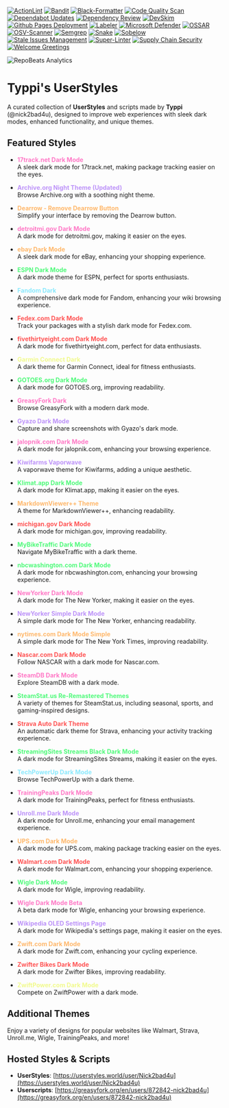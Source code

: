 [![ActionLint](https://github.com/Nick2bad4u/UserStyles/actions/workflows/ActionLint.yml/badge.svg)](https://github.com/Nick2bad4u/UserStyles/actions/workflows/ActionLint.yml)
[![Bandit](https://github.com/Nick2bad4u/UserStyles/actions/workflows/Bandit.yml/badge.svg)](https://github.com/Nick2bad4u/UserStyles/actions/workflows/Bandit.yml)
[![Black-Formatter](https://github.com/Nick2bad4u/UserStyles/actions/workflows/black-formatter.yml/badge.svg)](https://github.com/Nick2bad4u/UserStyles/actions/workflows/black-formatter.yml)
[![Code Quality Scan](https://github.com/Nick2bad4u/UserStyles/actions/workflows/github-code-scanning/codeql/badge.svg)](https://github.com/Nick2bad4u/UserStyles/actions/workflows/github-code-scanning/codeql)
[![Dependabot Updates](https://github.com/Nick2bad4u/UserStyles/actions/workflows/dependabot/dependabot-updates/badge.svg)](https://github.com/Nick2bad4u/UserStyles/actions/workflows/dependabot/dependabot-updates)
[![Dependency Review](https://github.com/Nick2bad4u/UserStyles/actions/workflows/dependency-review.yml/badge.svg)](https://github.com/Nick2bad4u/UserStyles/actions/workflows/dependency-review.yml)
[![DevSkim](https://github.com/Nick2bad4u/UserStyles/actions/workflows/devskim.yml/badge.svg)](https://github.com/Nick2bad4u/UserStyles/actions/workflows/devskim.yml)
[![Github Pages Deployment](https://github.com/Nick2bad4u/UserStyles/actions/workflows/pages/pages-build-deployment/badge.svg)](https://github.com/Nick2bad4u/UserStyles/actions/workflows/pages/pages-build-deployment)
[![Labeler](https://github.com/Nick2bad4u/UserStyles/actions/workflows/label.yml/badge.svg)](https://github.com/Nick2bad4u/UserStyles/actions/workflows/label.yml)
[![Microsoft Defender](https://github.com/Nick2bad4u/UserStyles/actions/workflows/defender.yml/badge.svg)](https://github.com/Nick2bad4u/UserStyles/actions/workflows/defender.yml)
[![OSSAR](https://github.com/Nick2bad4u/UserStyles/actions/workflows/ossar.yml/badge.svg)](https://github.com/Nick2bad4u/UserStyles/actions/workflows/ossar.yml)
[![OSV-Scanner](https://github.com/Nick2bad4u/UserStyles/actions/workflows/osv-scanner.yml/badge.svg)](https://github.com/Nick2bad4u/UserStyles/actions/workflows/osv-scanner.yml)
[![Semgrep](https://github.com/Nick2bad4u/UserStyles/actions/workflows/semgrep.yml/badge.svg)](https://github.com/Nick2bad4u/UserStyles/actions/workflows/semgrep.yml)
[![Snake](https://github.com/Nick2bad4u/UserStyles/actions/workflows/Snake.yml/badge.svg)](https://github.com/Nick2bad4u/UserStyles/actions/workflows/Snake.yml)
[![Sobelow](https://github.com/Nick2bad4u/UserStyles/actions/workflows/sobelow.yml/badge.svg)](https://github.com/Nick2bad4u/UserStyles/actions/workflows/sobelow.yml)
[![Stale Issues Management](https://github.com/Nick2bad4u/UserStyles/actions/workflows/stale.yml/badge.svg)](https://github.com/Nick2bad4u/UserStyles/actions/workflows/stale.yml)
[![Super-Linter](https://github.com/Nick2bad4u/UserStyles/actions/workflows/super-linter.yml/badge.svg)](https://github.com/Nick2bad4u/UserStyles/actions/workflows/super-linter.yml)
[![Supply Chain Security](https://github.com/Nick2bad4u/UserStyles/actions/workflows/scorecards.yml/badge.svg)](https://github.com/Nick2bad4u/UserStyles/actions/workflows/scorecards.yml)
[![Welcome Greetings](https://github.com/Nick2bad4u/UserStyles/actions/workflows/greetings.yml/badge.svg)](https://github.com/Nick2bad4u/UserStyles/actions/workflows/greetings.yml)

![RepoBeats Analytics](https://repobeats.axiom.co/api/embed/9831c07785869d711723400c1b0acbae9d78dc50.svg 'Repobeats analytics image')

# Typpi's UserStyles

A curated collection of **UserStyles** and scripts made by **Typpi** (@nick2bad4u), designed to improve web experiences with sleek dark modes, enhanced functionality, and unique themes.

## Featured Styles

- **<span style="color: #ff79c6;">17track.net Dark Mode</span>**  
  A sleek dark mode for 17track.net, making package tracking easier on the eyes.

- **<span style="color: #bd93f9;">Archive.org Night Theme (Updated)</span>**  
  Browse Archive.org with a soothing night theme.

- **<span style="color: #ffb86c;">Dearrow - Remove Dearrow Button</span>**  
  Simplify your interface by removing the Dearrow button.

- **<span style="color: #ff79c6;">detroitmi.gov Dark Mode</span>**  
  A dark mode for detroitmi.gov, making it easier on the eyes.

- **<span style="color: #ffb86c;">ebay Dark Mode</span>**  
  A sleek dark mode for eBay, enhancing your shopping experience.

- **<span style="color: #50fa7b;">ESPN Dark Mode</span>**  
  A dark mode theme for ESPN, perfect for sports enthusiasts.

- **<span style="color: #8be9fd;">Fandom Dark</span>**  
  A comprehensive dark mode for Fandom, enhancing your wiki browsing experience.

- **<span style="color: #ff5555;">Fedex.com Dark Mode</span>**  
  Track your packages with a stylish dark mode for Fedex.com.

- **<span style="color: #ff5555;">fivethirtyeight.com Dark Mode</span>**  
  A dark mode for fivethirtyeight.com, perfect for data enthusiasts.

- **<span style="color: #f1fa8c;">Garmin Connect Dark</span>**  
  A dark theme for Garmin Connect, ideal for fitness enthusiasts.

- **<span style="color: #50fa7b;">GOTOES.org Dark Mode</span>**  
  A dark mode for GOTOES.org, improving readability.

- **<span style="color: #ff79c6;">GreasyFork Dark</span>**  
  Browse GreasyFork with a modern dark mode.

- **<span style="color: #bd93f9;">Gyazo Dark Mode</span>**  
  Capture and share screenshots with Gyazo's dark mode.

- **<span style="color: #ff79c6;">jalopnik.com Dark Mode</span>**  
  A dark mode for jalopnik.com, enhancing your browsing experience.

- **<span style="color: #bd93f9;">Kiwifarms Vaporwave</span>**  
  A vaporwave theme for Kiwifarms, adding a unique aesthetic.

- **<span style="color: #50fa7b;">Klimat.app Dark Mode</span>**  
  A dark mode for Klimat.app, making it easier on the eyes.

- **<span style="color: #ffb86c;">MarkdownViewer++ Theme</span>**  
  A theme for MarkdownViewer++, enhancing readability.

- **<span style="color: #ff5555;">michigan.gov Dark Mode</span>**  
  A dark mode for michigan.gov, improving readability.

- **<span style="color: #50fa7b;">MyBikeTraffic Dark Mode</span>**  
  Navigate MyBikeTraffic with a dark theme.

- **<span style="color: #50fa7b;">nbcwashington.com Dark Mode</span>**  
  A dark mode for nbcwashington.com, enhancing your browsing experience.

- **<span style="color: #ff79c6;">NewYorker Dark Mode</span>**  
  A dark mode for The New Yorker, making it easier on the eyes.

- **<span style="color: #bd93f9;">NewYorker Simple Dark Mode</span>**  
  A simple dark mode for The New Yorker, enhancing readability.

- **<span style="color: #ffb86c;">nytimes.com Dark Mode Simple</span>**  
  A simple dark mode for The New York Times, improving readability.

- **<span style="color: #ff5555;">Nascar.com Dark Mode</span>**  
  Follow NASCAR with a dark mode for Nascar.com.

- **<span style="color: #ff79c6;">SteamDB Dark Mode</span>**  
  Explore SteamDB with a dark mode.

- **<span style="color: #50fa7b;">SteamStat.us Re-Remastered Themes</span>**  
  A variety of themes for SteamStat.us, including seasonal, sports, and gaming-inspired designs.

- **<span style="color: #ff5555;">Strava Auto Dark Theme</span>**  
  An automatic dark theme for Strava, enhancing your activity tracking experience.

- **<span style="color: #50fa7b;">StreamingSites Streams Black Dark Mode</span>**  
  A dark mode for StreamingSites Streams, making it easier on the eyes.

- **<span style="color: #8be9fd;">TechPowerUp Dark Mode</span>**  
  Browse TechPowerUp with a dark theme.

- **<span style="color: #ff79c6;">TrainingPeaks Dark Mode</span>**  
  A dark mode for TrainingPeaks, perfect for fitness enthusiasts.

- **<span style="color: #bd93f9;">Unroll.me Dark Mode</span>**  
  A dark mode for Unroll.me, enhancing your email management experience.

- **<span style="color: #ffb86c;">UPS.com Dark Mode</span>**  
  A dark mode for UPS.com, making package tracking easier on the eyes.

- **<span style="color: #ff5555;">Walmart.com Dark Mode</span>**  
  A dark mode for Walmart.com, enhancing your shopping experience.

- **<span style="color: #50fa7b;">Wigle Dark Mode</span>**  
  A dark mode for Wigle, improving readability.

- **<span style="color: #ff79c6;">Wigle Dark Mode Beta</span>**  
  A beta dark mode for Wigle, enhancing your browsing experience.

- **<span style="color: #bd93f9;">Wikipedia OLED Settings Page</span>**  
  A dark mode for Wikipedia's settings page, making it easier on the eyes.

- **<span style="color: #ffb86c;">Zwift.com Dark Mode</span>**  
  A dark mode for Zwift.com, enhancing your cycling experience.

- **<span style="color: #ff5555;">Zwifter Bikes Dark Mode</span>**  
  A dark mode for Zwifter Bikes, improving readability.

- **<span style="color: #f1fa8c;">ZwiftPower.com Dark Mode</span>**  
  Compete on ZwiftPower with a dark mode.

## Additional Themes

Enjoy a variety of designs for popular websites like Walmart, Strava, Unroll.me, Wigle, TrainingPeaks, and more!

## Hosted Styles & Scripts

- **UserStyles**: [https://userstyles.world/user/Nick2bad4u](https://userstyles.world/user/Nick2bad4u)
- **Userscripts**: [https://greasyfork.org/en/users/872842-nick2bad4u](https://greasyfork.org/en/users/872842-nick2bad4u)
